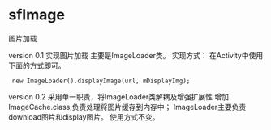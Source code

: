 # sfImage
图片加载

version 0.1 实现图片加载
主要是ImageLoader类。
实现方式：
在Activity中使用下面的方式即可。

```
 new ImageLoader().displayImage(url, mDisplayImg);
```

version 0.2 采用单一职责，将ImageLoader类解耦及增强扩展性
增加ImageCache.class,负责处理将图片缓存到内存中；
ImageLoader主要负责download图片和display图片。
使用方式不变。
